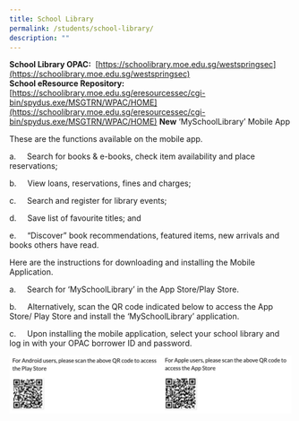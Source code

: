 ```yaml
---
title: School Library
permalink: /students/school-library/
description: ""
---
```

**School Library OPAC:**  [https://schoolibrary.moe.edu.sg/westspringsec](https://schoolibrary.moe.edu.sg/westspringsec)   
**School eResource Repository:**   [https://schoolibrary.moe.edu.sg/eresourcessec/cgi-bin/spydus.exe/MSGTRN/WPAC/HOME](https://schoolibrary.moe.edu.sg/eresourcessec/cgi-bin/spydus.exe/MSGTRN/WPAC/HOME)
**New** ‘MySchoolLibrary’ Mobile App

These are the functions available on the mobile app.

a.     Search for books & e-books, check item availability and place reservations;

b.     View loans, reservations, fines and charges;

c.     Search and register for library events;

d.     Save list of favourite titles; and

e.     “Discover” book recommendations, featured items, new arrivals and books others have read.

Here are the instructions for downloading and installing the Mobile Application.

a.     Search for ‘MySchoolLibrary’ in the App Store/Play Store.

b.     Alternatively, scan the QR code indicated below to access the App Store/ Play Store and install the ‘MySchoolLibrary’ application.

c.     Upon installing the mobile application, select your school library and log in with your OPAC borrower ID and password.

![](/images/Students/School%20Library/photo_6249136429263336269_w.png)